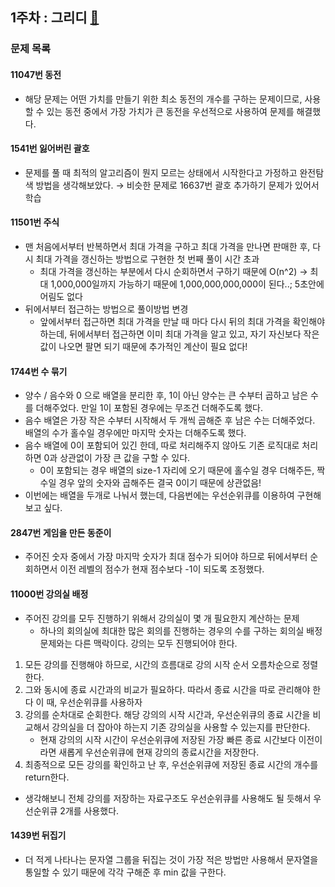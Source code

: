 ## 1주차 : 그리디 [🔗](https://www.acmicpc.net/workbook/view/7320)
### 문제 목록
#### 11047번 동전
- 해당 문제는 어떤 가치를 만들기 위한 최소 동전의 개수를 구하는 문제이므로,
사용할 수 있는 동전 중에서 가장 가치가 큰 동전을 우선적으로 사용하여 문제를 해결했다.
#### 1541번 잃어버린 괄호
- 문제를 풀 때 최적의 알고리즘이 뭔지 모르는 상태에서 시작한다고 가정하고 완전탐색 방법을 생각해보았다.
&rarr; 비슷한 문제로 16637번 괄호 추가하기 문제가 있어서 학습
#### 11501번 주식
- 맨 처음에서부터 반복하면서 최대 가격을 구하고 최대 가격을 만나면 판매한 후, 다시 최대 가격을 갱신하는 방법으로 구현한 첫 번째 풀이 시간 초과 
  - 최대 가격을 갱신하는 부분에서 다시 순회하면서 구하기 때문에 O(n^2) -> 최대 1,000,000일까지 가능하기 때문에 1,000,000,000,000이 된다..; 5초안에 어림도 없다
- 뒤에서부터 접근하는 방법으로 풀이방법 변경
  - 앞에서부터 접근하면 최대 가격을 만날 때 마다 다시 뒤의 최대 가격을 확인해야 하는데, 뒤에서부터 접근하면 이미 최대 가격을 알고 있고, 자기 자신보다 작은 값이 나오면 팔면 되기 때문에
  추가적인 계산이 필요 없다!
#### 1744번 수 묶기
- 양수 / 음수와 0 으로 배열을 분리한 후, 1이 아닌 양수는 큰 수부터 곱하고 남은 수를 더해주었다. 만일 1이 포함된 경우에는 무조건 더해주도록 했다.
- 음수 배열은 가장 작은 수부터 시작해서 두 개씩 곱해준 후 남은 수는 더해주었다. 배열의 수가 홀수일 경우에만 마지막 숫자는 더해주도록 했다.
- 음수 배열에 0이 포함되어 있긴 한데, 따로 처리해주지 않아도 기존 로직대로 처리하면 0과 상관없이 가장 큰 값을 구할 수 있다.
  - 0이 포함되는 경우 배열의 size-1 자리에 오기 때문에 홀수일 경우 더해주든, 짝수일 경우 앞의 숫자와 곱해주든 결국 0이기 때문에 상관없음!
- 이번에는 배열을 두개로 나눠서 했는데, 다음번에는 우선순위큐를 이용하여 구현해보고 싶다.
#### 2847번 게임을 만든 동준이
- 주어진 숫자 중에서 가장 마지막 숫자가 최대 점수가 되어야 하므로 뒤에서부터 순회하면서 이전 레벨의 점수가 현재 점수보다 -1이 되도록 조정했다.
#### 11000번 강의실 배정
- 주어진 강의를 모두 진행하기 위해서 강의실이 몇 개 필요한지 계산하는 문제
  - 하나의 회의실에 최대한 많은 회의를 진행하는 경우의 수를 구하는 회의실 배정 문제와는 다른 맥락이다. 강의는 모두 진행되어야 한다.
1. 모든 강의를 진행해야 하므로, 시간의 흐름대로 강의 시작 순서 오름차순으로 정렬한다.
2. 그와 동시에 종료 시간과의 비교가 필요하다. 따라서 종료 시간을 따로 관리해야 한다 이 때, 우선순위큐를 사용하자
3. 강의를 순차대로 순회한다. 해당 강의의 시작 시간과, 우선순위큐의 종료 시간을 비교해서 강의실을 더 잡아야 하는지 기존 강의실을 사용할 수 있는지를 판단한다.
   - 현재 강의의 시작 시간이 우선순위큐에 저장된 가장 빠른 종료 시간보다 이전이라면 새롭게 우선순위큐에 현재 강의의 종료시간을 저장한다.
4. 최종적으로 모든 강의를 확인하고 난 후, 우선순위큐에 저장된 종료 시간의 개수를 return한다.
- 생각해보니 전체 강의를 저장하는 자료구조도 우선순위큐를 사용해도 될 듯해서 우선순위큐 2개를 사용했다.
#### 1439번 뒤집기
- 더 적게 나타나는 문자열 그룹을 뒤집는 것이 가장 적은 방법만 사용해서 문자열을 통일할 수 있기 때문에 각각 구해준 후 min 값을 구한다.